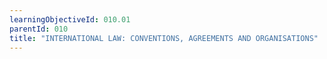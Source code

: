 ```yaml
---
learningObjectiveId: 010.01
parentId: 010
title: "INTERNATIONAL LAW: CONVENTIONS, AGREEMENTS AND ORGANISATIONS"
---
```



